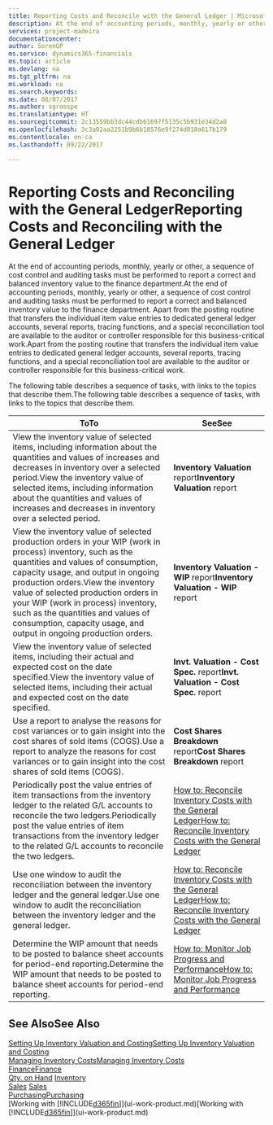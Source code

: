 ```yaml
---
title: Reporting Costs and Reconcile with the General Ledger | Microsoft Docs
description: At the end of accounting periods, monthly, yearly or other, a sequence of cost control and auditing tasks must be performed to report a correct and balanced inventory value to the finance department. Apart from the posting routine that transfers the individual item value entries to dedicated general ledger accounts, several reports, tracing functions, and a special reconciliation tool are available to the auditor or controller responsible for this business-critical work.
services: project-madeira
documentationcenter: 
author: SorenGP
ms.service: dynamics365-financials
ms.topic: article
ms.devlang: na
ms.tgt_pltfrm: na
ms.workload: na
ms.search.keywords: 
ms.date: 08/07/2017
ms.author: sgroespe
ms.translationtype: HT
ms.sourcegitcommit: 2c13559bb3dc44cdb61697f5135c5b931e34d2a8
ms.openlocfilehash: 3c3a02aa2251b9b6b18576e9f274d018a617b179
ms.contentlocale: en-ca
ms.lasthandoff: 09/22/2017

---
```

# <a name="reporting-costs-and-reconciling-with-the-general-ledger"></a><span data-ttu-id="89e10-104">Reporting Costs and Reconciling with the General Ledger</span><span class="sxs-lookup"><span data-stu-id="89e10-104">Reporting Costs and Reconciling with the General Ledger</span></span>
<span data-ttu-id="89e10-105">At the end of accounting periods, monthly, yearly or other, a sequence of cost control and auditing tasks must be performed to report a correct and balanced inventory value to the finance department.</span><span class="sxs-lookup"><span data-stu-id="89e10-105">At the end of accounting periods, monthly, yearly or other, a sequence of cost control and auditing tasks must be performed to report a correct and balanced inventory value to the finance department.</span></span> <span data-ttu-id="89e10-106">Apart from the posting routine that transfers the individual item value entries to dedicated general ledger accounts, several reports, tracing functions, and a special reconciliation tool are available to the auditor or controller responsible for this business-critical work.</span><span class="sxs-lookup"><span data-stu-id="89e10-106">Apart from the posting routine that transfers the individual item value entries to dedicated general ledger accounts, several reports, tracing functions, and a special reconciliation tool are available to the auditor or controller responsible for this business-critical work.</span></span>  

 <span data-ttu-id="89e10-107">The following table describes a sequence of tasks, with links to the topics that describe them.</span><span class="sxs-lookup"><span data-stu-id="89e10-107">The following table describes a sequence of tasks, with links to the topics that describe them.</span></span>   

|<span data-ttu-id="89e10-108">**To**</span><span class="sxs-lookup"><span data-stu-id="89e10-108">**To**</span></span>|<span data-ttu-id="89e10-109">**See**</span><span class="sxs-lookup"><span data-stu-id="89e10-109">**See**</span></span>|  
|------------|-------------|  
|<span data-ttu-id="89e10-110">View the inventory value of selected items, including information about the quantities and values of increases and decreases in inventory over a selected period.</span><span class="sxs-lookup"><span data-stu-id="89e10-110">View the inventory value of selected items, including information about the quantities and values of increases and decreases in inventory over a selected period.</span></span>|<span data-ttu-id="89e10-111">**Inventory Valuation** report</span><span class="sxs-lookup"><span data-stu-id="89e10-111">**Inventory Valuation** report</span></span>|  
|<span data-ttu-id="89e10-112">View the inventory value of selected production orders in your WIP (work in process) inventory, such as the quantities and values of consumption, capacity usage, and output in ongoing production orders.</span><span class="sxs-lookup"><span data-stu-id="89e10-112">View the inventory value of selected production orders in your WIP (work in process) inventory, such as the quantities and values of consumption, capacity usage, and output in ongoing production orders.</span></span>|<span data-ttu-id="89e10-113">**Inventory Valuation - WIP** report</span><span class="sxs-lookup"><span data-stu-id="89e10-113">**Inventory Valuation - WIP** report</span></span>|  
|<span data-ttu-id="89e10-114">View the inventory value of selected items, including their actual and expected cost on the date specified.</span><span class="sxs-lookup"><span data-stu-id="89e10-114">View the inventory value of selected items, including their actual and expected cost on the date specified.</span></span>|<span data-ttu-id="89e10-115">**Invt. Valuation - Cost Spec.** report</span><span class="sxs-lookup"><span data-stu-id="89e10-115">**Invt. Valuation - Cost Spec.** report</span></span>|  
|<span data-ttu-id="89e10-116">Use a report to analyse the reasons for cost variances or to gain insight into the cost shares of sold items (COGS).</span><span class="sxs-lookup"><span data-stu-id="89e10-116">Use a report to analyze the reasons for cost variances or to gain insight into the cost shares of sold items (COGS).</span></span>|<span data-ttu-id="89e10-117">**Cost Shares Breakdown** report</span><span class="sxs-lookup"><span data-stu-id="89e10-117">**Cost Shares Breakdown** report</span></span>|  
|<span data-ttu-id="89e10-118">Periodically post the value entries of item transactions from the inventory ledger to the related G/L accounts to reconcile the two ledgers.</span><span class="sxs-lookup"><span data-stu-id="89e10-118">Periodically post the value entries of item transactions from the inventory ledger to the related G/L accounts to reconcile the two ledgers.</span></span>|[<span data-ttu-id="89e10-119">How to: Reconcile Inventory Costs with the General Ledger</span><span class="sxs-lookup"><span data-stu-id="89e10-119">How to: Reconcile Inventory Costs with the General Ledger</span></span>](finance-how-to-post-inventory-costs-to-the-general-ledger.md)|  
|<span data-ttu-id="89e10-120">Use one window to audit the reconciliation between the inventory ledger and the general ledger.</span><span class="sxs-lookup"><span data-stu-id="89e10-120">Use one window to audit the reconciliation between the inventory ledger and the general ledger.</span></span>|[<span data-ttu-id="89e10-121">How to: Reconcile Inventory Costs with the General Ledger</span><span class="sxs-lookup"><span data-stu-id="89e10-121">How to: Reconcile Inventory Costs with the General Ledger</span></span>](finance-how-to-post-inventory-costs-to-the-general-ledger.md)|  
|<span data-ttu-id="89e10-122">Determine the WIP amount that needs to be posted to balance sheet accounts for period-end reporting.</span><span class="sxs-lookup"><span data-stu-id="89e10-122">Determine the WIP amount that needs to be posted to balance sheet accounts for period-end reporting.</span></span>|[<span data-ttu-id="89e10-123">How to: Monitor Job Progress and Performance</span><span class="sxs-lookup"><span data-stu-id="89e10-123">How to: Monitor Job Progress and Performance</span></span>](projects-how-monitor-progress-performance.md)|

## <a name="see-also"></a><span data-ttu-id="89e10-124">See Also</span><span class="sxs-lookup"><span data-stu-id="89e10-124">See Also</span></span>  
[<span data-ttu-id="89e10-125">Setting Up Inventory Valuation and Costing</span><span class="sxs-lookup"><span data-stu-id="89e10-125">Setting Up Inventory Valuation and Costing</span></span>](finance-set-up-inventory-valuation-and-costing.md)  
[<span data-ttu-id="89e10-126">Managing Inventory Costs</span><span class="sxs-lookup"><span data-stu-id="89e10-126">Managing Inventory Costs</span></span>](finance-manage-inventory-costs.md)  
[<span data-ttu-id="89e10-127">Finance</span><span class="sxs-lookup"><span data-stu-id="89e10-127">Finance</span></span>](finance.md)  
<span data-ttu-id="89e10-128">[Qty. on Hand](inventory-manage-inventory.md) </span><span class="sxs-lookup"><span data-stu-id="89e10-128">[Inventory](inventory-manage-inventory.md) </span></span>  
<span data-ttu-id="89e10-129">[Sales](sales-manage-sales.md) </span><span class="sxs-lookup"><span data-stu-id="89e10-129">[Sales](sales-manage-sales.md) </span></span>  
[<span data-ttu-id="89e10-130">Purchasing</span><span class="sxs-lookup"><span data-stu-id="89e10-130">Purchasing</span></span>](purchasing-manage-purchasing.md)  
<span data-ttu-id="89e10-131">[Working with [!INCLUDE[d365fin](includes/d365fin_md.md)]](ui-work-product.md)</span><span class="sxs-lookup"><span data-stu-id="89e10-131">[Working with [!INCLUDE[d365fin](includes/d365fin_md.md)]](ui-work-product.md)</span></span>

